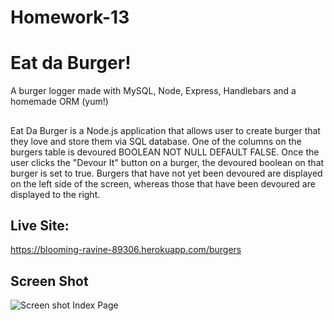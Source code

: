 # Homework-13

# Eat da Burger!
A burger logger made with MySQL, Node, Express, Handlebars and a homemade ORM (yum!)

##
Eat Da Burger is a Node.js application that allows user to create burger that they love and store them via SQL database. One of the columns on the burgers table is devoured BOOLEAN NOT NULL DEFAULT FALSE. Once the user clicks the "Devour It" button on a burger, the devoured boolean on that burger is set to true. Burgers that have not yet been devoured are displayed on the left side of the screen, whereas those that have been devoured are displayed to the right.

## Live Site:
https://blooming-ravine-89306.herokuapp.com/burgers

## Screen Shot
![Screen shot](https://user-images.githubusercontent.com/15266541/45729172-e9620500-bb90-11e8-8089-d6af7305002d.jpg)
Index Page

